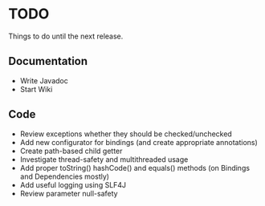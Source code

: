 # TODO

Things to do until the next release.

## Documentation
  * Write Javadoc
  * Start Wiki
  
## Code
  * Review exceptions whether they should be checked/unchecked
  * Add new configurator for bindings (and create appropriate annotations)
  * Create path-based child getter
  * Investigate thread-safety and multithreaded usage
  * Add proper toString() hashCode() and equals() methods (on Bindings and Dependencies mostly)
  * Add useful logging using SLF4J
  * Review parameter null-safety
